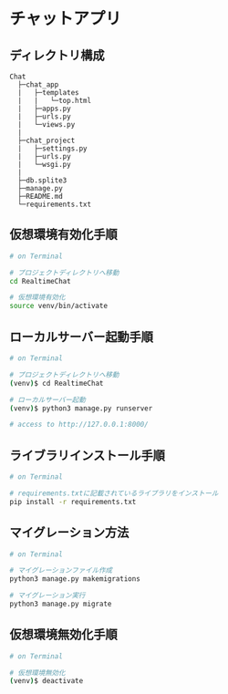 # チャットアプリ

## ディレクトリ構成
```
Chat
  ├─chat_app
  |   ├─templates
  |   |   └─top.html
  |   ├─apps.py
  |   ├─urls.py
  |   └─views.py
  |
  ├─chat_project
  |   ├─settings.py
  |   ├─urls.py
  |   └─wsgi.py
  |   
  ├─db.splite3
  ├─manage.py
  ├─README.md
  └─requirements.txt
```

## 仮想環境有効化手順
```bash
# on Terminal

# プロジェクトディレクトリへ移動
cd RealtimeChat

# 仮想環境有効化
source venv/bin/activate
```

## ローカルサーバー起動手順
```bash
# on Terminal

# プロジェクトディレクトリへ移動
(venv)$ cd RealtimeChat

# ローカルサーバー起動
(venv)$ python3 manage.py runserver

# access to http://127.0.0.1:8000/
```

## ライブラリインストール手順
```bash
# on Terminal

# requirements.txtに記載されているライブラリをインストール
pip install -r requirements.txt
```

## マイグレーション方法
```bash
# on Terminal

# マイグレーションファイル作成
python3 manage.py makemigrations

# マイグレーション実行
python3 manage.py migrate
```

## 仮想環境無効化手順
```bash
# on Terminal

# 仮想環境無効化
(venv)$ deactivate
```
